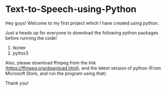 # Text-to-Speech-using-Python

Hey guys!
Welcome to my first project which I have created using python.

Just a heads up for everyone to download the following python packages before running the code!
1. tkinter
2. pyttsx3

Also, please download ffmpeg from the link (https://ffmpeg.org/download.html), and the latest version of python (From Microsoft Store, and run the program using that)

Thank you!
